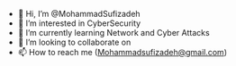 - 👋 Hi, I’m @MohammadSufizadeh
- 👀 I’m interested in CyberSecurity
- 🌱 I’m currently learning Network and Cyber Attacks
- 💞️ I’m looking to collaborate on 
- 📫 How to reach me (Mohammadsufizadeh@gmail.com)

<!---
MohammadSufizadeh/MohammadSufizadeh is a ✨ special ✨ repository because its `README.md` (this file) appears on your GitHub profile.
You can click the Preview link to take a look at your changes.
--->
